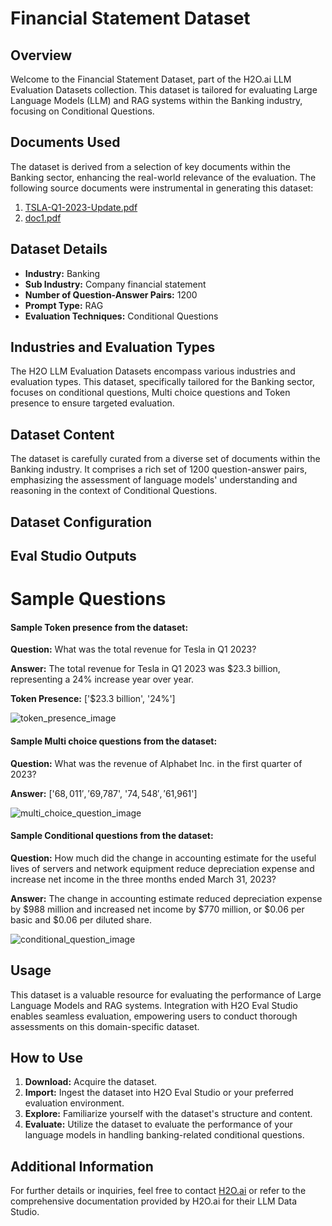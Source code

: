 # Financial Statement Dataset

## Overview
Welcome to the Financial Statement Dataset, part of the H2O.ai LLM Evaluation Datasets collection. This dataset is tailored for evaluating Large Language Models (LLM) and RAG systems within the Banking industry, focusing on Conditional Questions.

## Documents Used
The dataset is derived from a selection of key documents within the Banking sector, enhancing the real-world relevance of the evaluation. The following source documents were instrumental in generating this dataset:
1. [TSLA-Q1-2023-Update.pdf](https://github.com/h2oai/h2o-evals/tree/db9b1d6883239c3b857b54c99d350f68468dbd80/catalog/financial_statement_eval/used_documents/TSLA-Q1-2023-Update.pdf)
2. [doc1.pdf](https://github.com/h2oai/h2o-evals/tree/db9b1d6883239c3b857b54c99d350f68468dbd80/catalog/financial_statement_eval/used_documents/doc1.pdf)

## Dataset Details
- **Industry:** Banking
- **Sub Industry:** Company financial statement
- **Number of Question-Answer Pairs:** 1200
- **Prompt Type:** RAG
- **Evaluation Techniques:** Conditional Questions

## Industries and Evaluation Types
The H2O LLM Evaluation Datasets encompass various industries and evaluation types. This dataset, specifically tailored for the Banking sector, focuses on conditional questions, Multi choice questions and Token presence to ensure targeted evaluation.

## Dataset Content
The dataset is carefully curated from a diverse set of documents within the Banking industry. It comprises a rich set of 1200 question-answer pairs, emphasizing the assessment of language models' understanding and reasoning in the context of Conditional Questions.

## Dataset Configuration

## Eval Studio Outputs

# Sample Questions

#### Sample Token presence from the dataset:

**Question:** What was the total revenue for Tesla in Q1 2023?

**Answer:** The total revenue for Tesla in Q1 2023 was $23.3 billion, representing a 24% increase year over year.

**Token Presence:** ['$23.3 billion', '24%']

![token_presence_image](https://github.com/h2oai/h2o-evals/tree/db9b1d6883239c3b857b54c99d350f68468dbd80/catalog/financial_statement_eval/screenshots/token_presence.png)

#### Sample Multi choice questions from the dataset:

**Question:** What was the revenue of Alphabet Inc. in the first quarter of 2023?

**Answer:** ['$68,011', '$69,787', '$74,548', '$61,961']

![multi_choice_question_image](https://github.com/h2oai/h2o-evals/tree/db9b1d6883239c3b857b54c99d350f68468dbd80/catalog/financial_statement_eval/screenshots/multi_choice.png)

#### Sample Conditional questions from the dataset:

**Question:** How much did the change in accounting estimate for the useful lives of servers and network equipment reduce depreciation expense and increase net income in the three months ended March 31, 2023?

**Answer:** The change in accounting estimate reduced depreciation expense by $988 million and increased net income by $770 million, or $0.06 per basic and $0.06 per diluted share.

![conditional_question_image](https://github.com/h2oai/h2o-evals/tree/db9b1d6883239c3b857b54c99d350f68468dbd80/catalog/financial_statement_eval/screenshots/question_type.png)

## Usage

This dataset is a valuable resource for evaluating the performance of Large Language Models and RAG systems. Integration with H2O Eval Studio enables seamless evaluation, empowering users to conduct thorough assessments on this domain-specific dataset.

## How to Use

1. **Download:** Acquire the dataset.
2. **Import:** Ingest the dataset into H2O Eval Studio or your preferred evaluation environment.
3. **Explore:** Familiarize yourself with the dataset's structure and content.
4. **Evaluate:** Utilize the dataset to evaluate the performance of your language models in handling banking-related conditional questions.

## Additional Information

For further details or inquiries, feel free to contact [H2O.ai](https://www.h2o.ai/) or refer to the comprehensive documentation provided by H2O.ai for their LLM Data Studio.


